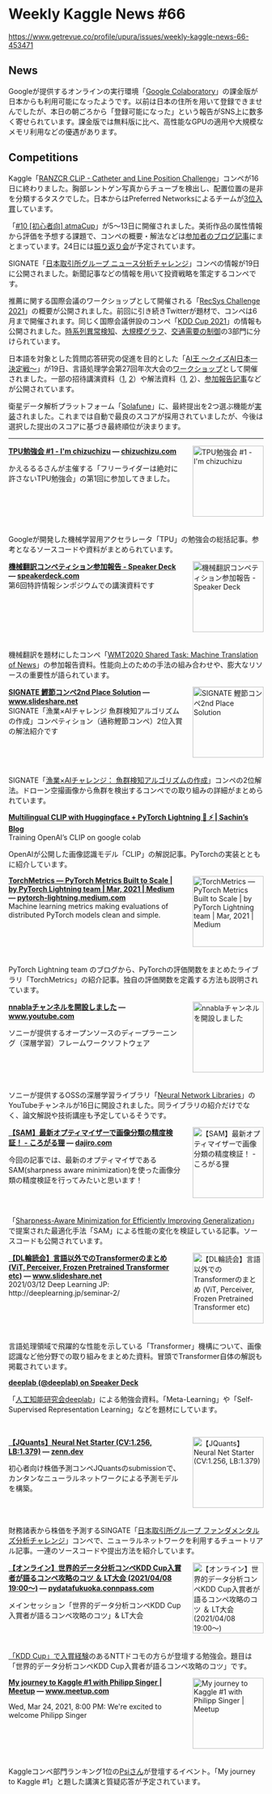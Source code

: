 # Weekly Kaggle News #66
https://www.getrevue.co/profile/upura/issues/weekly-kaggle-news-66-453471
<h3><h2>News</h2><p>Googleが提供するオンラインの実行環境「<a href="https://colab.research.google.com/signup" target="_blank">Google Colaboratory</a>」の課金版が日本からも利用可能になったようです。以前は日本の住所を用いて登録できませんでしたが、本日の朝ごろから「登録可能になった」という報告がSNS上に数多く寄せられています。課金版では無料版に比べ、高性能なGPUの適用や大規模なメモリ利用などの優遇があります。</p><h2><strong>Competitions</strong></h2><p>Kaggle「<a href="https://www.kaggle.com/c/ranzcr-clip-catheter-line-classification" target="_blank">RANZCR CLiP - Catheter and Line Position Challenge</a>」コンペが16日に終わりました。胸部レントゲン写真からチューブを検出し、配置位置の是非を分類するタスクでした。日本からはPreferred Networksによるチームが<a href="http://Preferred Networks" target="_blank">3位入賞</a>しています。</p><p>「<a href="https://www.guruguru.science/competitions/16/?utm_campaign=Weekly%20Kaggle%20News&amp;utm_medium=email&amp;utm_source=Revue%20newsletter" target="_blank">#10 [初心者向] atmaCup</a>」が5〜13日に開催されました。美術作品の属性情報から評価を予想する課題で、コンペの概要・解法などは<a href="https://takaito0423.hatenablog.com/entry/2021/03/17/213956" target="_blank">参加者のブログ記事</a>にまとまっています。24日には<a href="https://atma.connpass.com/event/207916/" target="_blank">振り返り会</a>が予定されています。</p><p>SIGNATE「<a href="https://signate.jp/competitions/443" target="_blank">日本取引所グループ ニュース分析チャレンジ</a>」コンペの情報が19日に公開されました。新聞記事などの情報を用いて投資戦略を策定するコンペです。</p><p>推薦に関する国際会議のワークショップとして開催される「<a href="http://www.recsyschallenge.com/2021/" target="_blank">RecSys Challenge 2021</a>」の概要が公開されました。前回に引き続きTwitterが題材で、コンペは6月まで開催されます。同じく国際会議併設のコンペ「<a href="https://www.kdd.org/kdd2021/" target="_blank">KDD Cup 2021</a>」の情報も公開されました。<a href="https://compete.hexagon-ml.com/practice/competition/39/" target="_blank">時系列異常検知</a>、<a href="https://ogb.stanford.edu/kddcup2021/" target="_blank">大規模グラフ</a>、<a href="http://www.yunqiacademy.org/" target="_blank">交通需要の制御</a>の3部門に分けられています。</p><p>日本語を対象とした質問応答研究の促進を目的とした「<a href="https://www.nlp.ecei.tohoku.ac.jp/projects/aio/" target="_blank">AI王 〜クイズAI日本一決定戦〜</a>」が19日、言語処理学会第27回年次大会の<a href="https://sites.google.com/view/nlp2021-aio/" target="_blank">ワークショップ</a>として開催されました。一部の招待講演資料（<a href="https://speakerdeck.com/ikuyamada/opundomeinzhi-wen-ying-da-ji-shu-falsezui-xin-dong-xiang" target="_blank">1</a>, <a href="https://speakerdeck.com/kyoun/recent-trends-in-vision-and-language-studies-for-qa" target="_blank">2</a>）や解法資料（<a href="https://www.slideshare.net/ssuser0ed011/nlp2021-ai-8" target="_blank">1</a>, <a href="https://speakerdeck.com/upura/aio-solution-by-autogluon-tabular" target="_blank">2</a>）、<a href="https://www.ai-shift.co.jp/techblog/1781" target="_blank">参加報告記事</a>などが公開されています。</p><p>衛星データ解析プラットフォーム「<a href="https://solafune.com/?utm_campaign=Weekly%20Kaggle%20News&amp;utm_medium=email&amp;utm_source=Revue%20newsletter" target="_blank">Solafune</a>」に、最終提出を2つ選ぶ機能が<a href="https://twitter.com/solafune_inc/status/1372481461039730692?s=20" target="_blank">実装</a>されました。これまでは自動で最良のスコアが採用されていましたが、今後は選択した提出のスコアに基づき最終順位が決まります。</p></h3>
<hr>
<p>
<img width="140" height="140" alt="TPU勉強会 #1 - I&#39;m chizuchizu" style="float: right; margin-left: 20px; margin-bottom: 20px;" src="https://s3.amazonaws.com/revue/items/images/008/174/672/thumb/tpu-1.png?1615550480" />
<strong style='display: block;'><a href="https://chizuchizu.com/blog/tpu%E5%8B%89%E5%BC%B7%E4%BC%9A%E5%8F%82%E5%8A%A0%E8%A8%98/?utm_campaign=Weekly%20Kaggle%20News&amp;utm_medium=email&amp;utm_source=Revue%20newsletter">TPU勉強会 #1 - I&#39;m chizuchizu</a> &mdash; <a href="https://chizuchizu.com/blog/tpu%E5%8B%89%E5%BC%B7%E4%BC%9A%E5%8F%82%E5%8A%A0%E8%A8%98/">chizuchizu.com</a></strong>
<p>かえるるるさんが主催する「フリーライダーは絶対に許さないTPU勉強会」の第1回に参加してきました。</p>
</p>
<div style='clear: both;'></div>
<p><p>Googleが開発した機械学習用アクセラレータ「TPU」の勉強会の総括記事。参考となるソースコードや資料がまとめられています。</p></p>
<p>
<img width="140" height="140" alt="機械翻訳コンペティション参加報告 - Speaker Deck" style="float: right; margin-left: 20px; margin-bottom: 20px;" src="https://s3.amazonaws.com/revue/items/images/008/222/263/thumb/slide_0.jpg?1615751415" />
<strong style='display: block;'><a href="https://speakerdeck.com/butsugiri/ji-jie-fan-yi-konpeteisiyoncan-jia-bao-gao?utm_campaign=Weekly%20Kaggle%20News&amp;utm_medium=email&amp;utm_source=Revue%20newsletter">機械翻訳コンペティション参加報告 - Speaker Deck</a> &mdash; <a href="https://speakerdeck.com/butsugiri/ji-jie-fan-yi-konpeteisiyoncan-jia-bao-gao">speakerdeck.com</a></strong>
第6回特許情報シンポジウムでの講演資料です
</p>
<div style='clear: both;'></div>
<p><p>機械翻訳を題材にしたコンペ「<a href="http://www.statmt.org/wmt20/translation-task.html" target="_blank">WMT2020 Shared Task: Machine Translation of News</a>」の参加報告資料。性能向上のための手法の組み合わせや、膨大なリソースの重要性が語られています。</p></p>
<p>
<img width="140" height="140" alt="SIGNATE 鰹節コンペ2nd Place Solution" style="float: right; margin-left: 20px; margin-bottom: 20px;" src="https://s3.amazonaws.com/revue/items/images/008/234/717/thumb/signate2ndplacesolution-210315112320-thumbnail-4.jpg?1615809253" />
<strong style='display: block;'><a href="https://www.slideshare.net/ren4yu/signate-2nd-place-solution?utm_campaign=Weekly%20Kaggle%20News&amp;utm_medium=email&amp;utm_source=Revue%20newsletter">SIGNATE 鰹節コンペ2nd Place Solution</a> &mdash; <a href="https://www.slideshare.net/ren4yu/signate-2nd-place-solution">www.slideshare.net</a></strong>
SIGNATE「漁業×AIチャレンジ 魚群検知アルゴリズムの作成」コンペティション（通称鰹節コンペ）2位入賞の解法紹介です
</p>
<div style='clear: both;'></div>
<p><p>SIGNATE「<a href="https://www.slideshare.net/ren4yu/signate-2nd-place-solution" target="_blank">漁業×AIチャレンジ： 魚群検知アルゴリズムの作成</a>」コンペの2位解法。ドローン空撮画像から魚群を検出するコンペでの取り組みの詳細がまとめられています。</p></p>
<p>
<strong style='display: block;'><a href="https://sachinruk.github.io/blog/pytorch/pytorch lightning/loss function/gpu/2021/03/07/CLIP.html?utm_campaign=Weekly%20Kaggle%20News&amp;utm_medium=email&amp;utm_source=Revue%20newsletter">Multilingual CLIP with Huggingface + PyTorch Lightning 🤗 ⚡ | Sachin’s Blog</a></strong>
Training OpenAI’s CLIP on google colab
</p>
<p><p>OpenAIが公開した画像認識モデル「CLIP」の解説記事。PyTorchの実装とともに紹介しています。</p></p>
<p>
<img width="140" height="140" alt="TorchMetrics — PyTorch Metrics Built to Scale | by PyTorch Lightning team | Mar, 2021 | Medium" style="float: right; margin-left: 20px; margin-bottom: 20px;" src="https://s3.amazonaws.com/revue/items/images/008/250/041/thumb/1*XtxdgRrojqUS7Dw6sCpJQw.png?1615867404" />
<strong style='display: block;'><a href="https://pytorch-lightning.medium.com/torchmetrics-pytorch-metrics-built-to-scale-7091b1bec919?utm_campaign=Weekly%20Kaggle%20News&amp;utm_medium=email&amp;utm_source=Revue%20newsletter">TorchMetrics — PyTorch Metrics Built to Scale | by PyTorch Lightning team | Mar, 2021 | Medium</a> &mdash; <a href="https://pytorch-lightning.medium.com/torchmetrics-pytorch-metrics-built-to-scale-7091b1bec919">pytorch-lightning.medium.com</a></strong>
Machine learning metrics making evaluations of distributed PyTorch models clean and simple.
</p>
<div style='clear: both;'></div>
<p><p>PyTorch Lightning team のブログから、PyTorchの評価関数をまとめたライブラリ「TorchMetrics」の紹介記事。独自の評価関数を定義する方法も説明されています。</p></p>
<p>
<img width="140" height="140" alt="nnablaチャンネルを開設しました" style="float: right; margin-left: 20px; margin-bottom: 20px;" src="https://s3.amazonaws.com/revue/items/images/008/264/530/thumb/maxresdefault.jpg?1615917517" />
<strong style='display: block;'><a href="https://www.youtube.com/watch?feature=youtu.be&amp;utm_campaign=Weekly%20Kaggle%20News&amp;utm_medium=email&amp;utm_source=Revue%20newsletter&amp;v=4bNAPKTUVtE">nnablaチャンネルを開設しました</a> &mdash; <a href="https://www.youtube.com/watch?v=4bNAPKTUVtE&amp;feature=youtu.be">www.youtube.com</a></strong>
<p>ソニーが提供するオープンソースのディープラーニング（深層学習）フレームワークソフトウェア</p>
</p>
<div style='clear: both;'></div>
<p><p>ソニーが提供するOSSの深層学習ライブラリ「<a href="https://nnabla.org/" target="_blank">Neural Network Libraries</a>」のYouTubeチャンネルが16日に開設されました。同ライブラリの紹介だけでなく、論文解説や技術講座も予定しているそうです。</p></p>
<p>
<img width="140" height="140" alt="【SAM】最新オプティマイザーで画像分類の精度検証！ - ころがる狸" style="float: right; margin-left: 20px; margin-bottom: 20px;" src="https://s3.amazonaws.com/revue/items/images/008/264/516/thumb/20210314093345.png?1615917499" />
<strong style='display: block;'><a href="https://dajiro.com/entry/2021/03/14/124435?utm_campaign=Weekly%20Kaggle%20News&amp;utm_medium=email&amp;utm_source=Revue%20newsletter">【SAM】最新オプティマイザーで画像分類の精度検証！ - ころがる狸</a> &mdash; <a href="https://dajiro.com/entry/2021/03/14/124435">dajiro.com</a></strong>
<p>今回の記事では、最新のオプティマイザであるSAM(sharpness aware minimization)を使った画像分類の精度検証を行ってみたいと思います！</p>
</p>
<div style='clear: both;'></div>
<p><p>「<a href="https://arxiv.org/abs/2010.01412" target="_blank">Sharpness-Aware Minimization for Efficiently Improving Generalization</a>」で提案された最適化手法「SAM」による性能の変化を検証している記事。ソースコードも公開されています。</p></p>
<p>
<img width="140" height="140" alt="【DL輪読会】言語以外でのTransformerのまとめ (ViT, Perceiver, Frozen Pretrained Transformer etc)" style="float: right; margin-left: 20px; margin-bottom: 20px;" src="https://s3.amazonaws.com/revue/items/images/008/271/771/thumb/20210312iwasawa1-210312042002-thumbnail-4.jpg?1615951633" />
<strong style='display: block;'><a href="https://www.slideshare.net/DeepLearningJP2016/dltransformer-vit-perceiver-frozen-pretrained-transformer-etc?utm_campaign=Weekly%20Kaggle%20News&amp;utm_medium=email&amp;utm_source=Revue%20newsletter">【DL輪読会】言語以外でのTransformerのまとめ (ViT, Perceiver, Frozen Pretrained Transformer etc)</a> &mdash; <a href="https://www.slideshare.net/DeepLearningJP2016/dltransformer-vit-perceiver-frozen-pretrained-transformer-etc">www.slideshare.net</a></strong>
2021/03/12 Deep Learning JP: http://deeplearning.jp/seminar-2/
</p>
<div style='clear: both;'></div>
<p><p>言語処理領域で飛躍的な性能を示している「Transformer」機構について、画像認識など他分野での取り組みをまとめた資料。冒頭でTransformer自体の解説も掲載されています。</p></p>
<p>
<strong style='display: block;'><a href="https://speakerdeck.com/deeplab?utm_campaign=Weekly%20Kaggle%20News&amp;utm_medium=email&amp;utm_source=Revue%20newsletter">deeplab (@deeplab) on Speaker Deck</a></strong>

</p>
<p><p>「<a href="https://deeplab-team.github.io/" target="_blank">人工知能研究会deeplab</a>」による勉強会資料。「Meta-Learning」や「Self-Supervised Representation Learning」などを題材にしています。</p><p><br></p></p>
<p>
<img width="140" height="140" alt="【JQuants】Neural Net Starter (CV:1.256, LB:1.379)" style="float: right; margin-left: 20px; margin-bottom: 20px;" src="https://s3.amazonaws.com/revue/items/images/008/316/961/thumb/new_txlqub.png?1616126893" />
<strong style='display: block;'><a href="https://zenn.dev/katsu1110/articles/c5123713a2c14b?utm_campaign=Weekly%20Kaggle%20News&amp;utm_medium=email&amp;utm_source=Revue%20newsletter">【JQuants】Neural Net Starter (CV:1.256, LB:1.379)</a> &mdash; <a href="https://zenn.dev/katsu1110/articles/c5123713a2c14b">zenn.dev</a></strong>
<p>初心者向け株価予測コンペJQuantsのsubmissionで、カンタンなニューラルネットワークによる予測モデルを構築。</p>
</p>
<div style='clear: both;'></div>
<p><p>財務諸表から株価を予測するSINGATE「<a href="https://signate.jp/competitions/423" target="_blank">日本取引所グループ ファンダメンタルズ分析チャレンジ</a>」コンペで、ニューラルネットワークを利用するチュートリアル記事。一連のソースコードや提出方法を紹介しています。</p></p>
<p>
<img width="140" height="140" alt="【オンライン】世界的データ分析コンペKDD Cup入賞者が語るコンペ攻略のコツ ＆ LT大会 (2021/04/08 19:00〜)" style="float: right; margin-left: 20px; margin-bottom: 20px;" src="https://s3.amazonaws.com/revue/items/images/008/317/475/thumb/933f68465898f8f816649fc4329e68fa.png?1616131169" />
<strong style='display: block;'><a href="https://pydatafukuoka.connpass.com/event/208050/?utm_campaign=Weekly%20Kaggle%20News&amp;utm_medium=email&amp;utm_source=Revue%20newsletter">【オンライン】世界的データ分析コンペKDD Cup入賞者が語るコンペ攻略のコツ ＆ LT大会 (2021/04/08 19:00〜)</a> &mdash; <a href="https://pydatafukuoka.connpass.com/event/208050/">pydatafukuoka.connpass.com</a></strong>
<p>メインセッション「世界的データ分析コンペKDD Cup入賞者が語るコンペ攻略のコツ」&amp; LT大会</p>
</p>
<div style='clear: both;'></div>
<p><p><a href="https://www.nttdocomo.co.jp/binary/pdf/info/news_release/topics_200827_00.pdf" target="_blank">「KDD Cup」で入賞経験</a>のあるNTTドコモの方らが登壇する勉強会。題目は「世界的データ分析コンペKDD Cup入賞者が語るコンペ攻略のコツ」です。</p></p>
<p>
<img width="140" height="140" alt="My journey to Kaggle #1 with Philipp Singer | Meetup" style="float: right; margin-left: 20px; margin-bottom: 20px;" src="https://s3.amazonaws.com/revue/items/images/008/318/379/thumb/600_495194794.jpeg?1616135313" />
<strong style='display: block;'><a href="https://www.meetup.com/Machine-Learning-Tokyo/events/276942874/?utm_campaign=Weekly%20Kaggle%20News&amp;utm_medium=email&amp;utm_source=Revue%20newsletter">My journey to Kaggle #1 with Philipp Singer | Meetup</a> &mdash; <a href="https://www.meetup.com/Machine-Learning-Tokyo/events/276942874/">www.meetup.com</a></strong>
<p>Wed, Mar 24, 2021, 8:00 PM: We're excited to welcome Philipp Singer</p>
</p>
<div style='clear: both;'></div>
<p><p>Kaggleコンペ部門ランキング1位の<a href="https://www.kaggle.com/philippsinger?utm_campaign=Weekly%20Kaggle%20News&amp;utm_medium=email&amp;utm_source=Revue%20newsletter" target="_blank">Psiさん</a>が登壇するイベント。「My journey to Kaggle #1」と題した講演と質疑応答が予定されています。</p></p>
